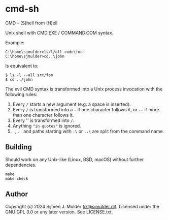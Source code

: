 cmd-sh
======
CMD - (S)hell from (H)ell

Unix shell with CMD.EXE / COMMAND.COM syntax.

Example:

    C:\home\sjmulder>ls/l/all code\foo
    C:\home\sjmulder>cd..\john

Is equivalent to:

    $ ls -l --all src/foo
    $ cd ../john

The evil CMD syntax is transformed into a Unix process invocation with
the following rules:

 1. Every `/` starts a new argument (e.g. a space is inserted).
 2. Every `/` is transformed into a `-` if one character follows it, or
    `--` if more than one character follows it.
 3. Every '\' is transformed into `/`.
 4. Anything `"in quotes"`  is ignored.
 5. `.`, `..` and paths starting with `.\` or `..\` are split from the
    command name.

Building
--------
Should work on any Unix-like (Linux, BSD, macOS) without further
dependencies.

    make 
    make check

Author
------
Copyright (c) 2024 Sijmen J. Mulder (<ik@sjmulder.nl>). Licensed under
the GNU GPL 3.0 or any later version. See LICENSE.txt.
